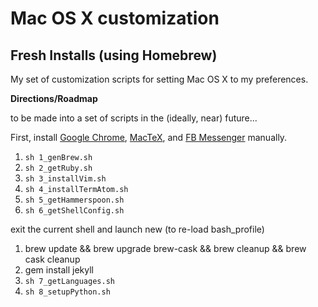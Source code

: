 # Mac OS X customization
## Fresh Installs (using Homebrew)

My set of customization scripts for setting Mac OS X to my preferences.

**Directions/Roadmap**

to be made into a set of scripts in the (ideally, near) future...

First, install [Google Chrome](https://www.google.com/chrome/browser/desktop/index.html), [MacTeX](https://tug.org/mactex/downloading.html), and [FB Messenger](http://fbmacmessenger.rsms.me/) manually.

1. `sh 1_genBrew.sh`
2. `sh 2_getRuby.sh`
3. `sh 3_installVim.sh`
4. `sh 4_installTermAtom.sh`
5. `sh 5_getHammerspoon.sh`
6. `sh 6_getShellConfig.sh`

exit the current shell and launch new (to re-load bash_profile)

1. brew update && brew upgrade brew-cask && brew cleanup && brew cask cleanup
2. gem install jekyll
3. `sh 7_getLanguages.sh`
4. `sh 8_setupPython.sh`
